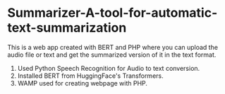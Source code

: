 # Summarizer-A-tool-for-automatic-text-summarization
This is a web app created with BERT and PHP where you can upload the audio file or text and get the summarized version of it in the text format.

1. Used Python Speech Recognition for Audio to text conversion.
2. Installed BERT from HuggingFace's Transformers.
3. WAMP used for creating webpage with PHP.

